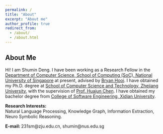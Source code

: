 ```yaml
---
permalink: /
title: "About"
excerpt: "About me"
author_profile: true
redirect_from: 
  - /about/
  - /about.html
---
```


## About Me

Hi! I am Shumin Deng. 
I have been working as a Research Fellow in the <a href='https://www.comp.nus.edu.sg/cs/'>Department of Computer Science, School of Computing (SoC), National University of Singapore</a> at present, advised by <a href='https://bhooi.github.io/'>Bryan Hooi</a>. 
I have obtained my Ph.D. degree at <a href='http://www.cs.zju.edu.cn/'>School of Computer Science and Technology, Zhejiang University</a>, with the supervision of <a href='http://mypage.zju.edu.cn/huajun'>Prof. Huajun Chen</a>. 
I have obtained my bachelor degree from <a href='https://cs.xidian.edu.cn/'>College of Software Engineering, Xidian University</a>.

<p><b>Research Interests: </b> <br> Natural Language Processing, Knowledge Graph, Information Extraction, Neuro Symbolic Reasoning. </p>
<p><b>E-mail: </b> 231sm@zju.edu.cn, shumin@nus.edu.sg </p>
